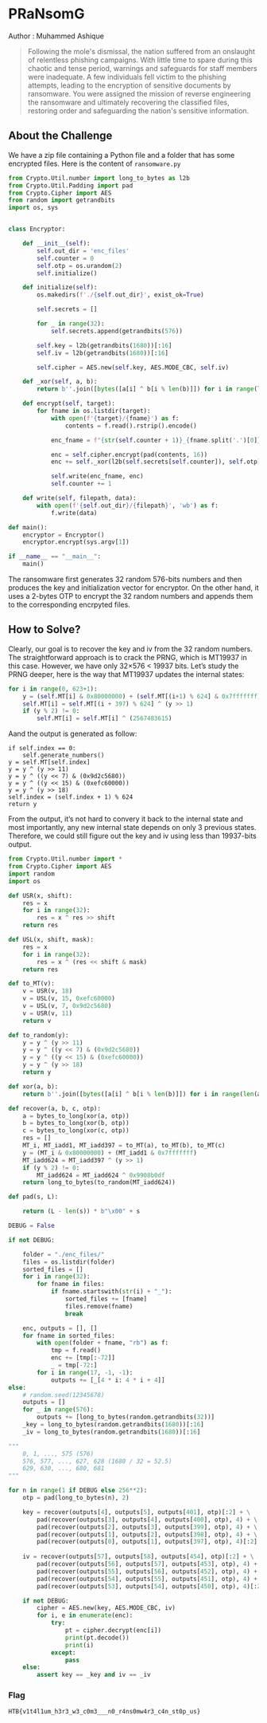 # PRaNsomG

Author : Muhammed Ashique

>Following the mole's dismissal, the nation suffered from an onslaught of relentless phishing campaigns. With little time to spare during this chaotic and tense period, warnings and safeguards for staff members were inadequate. A few individuals fell victim to the phishing attempts, leading to the encryption of sensitive documents by ransomware. You were assigned the mission of reverse engineering the ransomware and ultimately recovering the classified files, restoring order and safeguarding the nation's sensitive information.

## About the Challenge
We have a zip file containing a Python file and a folder that has some encrypted files.
Here is the content of `ransomware.py`
```python
from Crypto.Util.number import long_to_bytes as l2b
from Crypto.Util.Padding import pad
from Crypto.Cipher import AES
from random import getrandbits
import os, sys


class Encryptor:

    def __init__(self):
        self.out_dir = 'enc_files'
        self.counter = 0
        self.otp = os.urandom(2)
        self.initialize()

    def initialize(self):
        os.makedirs(f'./{self.out_dir}', exist_ok=True)

        self.secrets = []

        for _ in range(32):
            self.secrets.append(getrandbits(576))

        self.key = l2b(getrandbits(1680))[:16]
        self.iv = l2b(getrandbits(1680))[:16]

        self.cipher = AES.new(self.key, AES.MODE_CBC, self.iv)

    def _xor(self, a, b):
        return b''.join([bytes([a[i] ^ b[i % len(b)]]) for i in range(len(a))])

    def encrypt(self, target):
        for fname in os.listdir(target):
            with open(f'{target}/{fname}') as f:
                contents = f.read().rstrip().encode()

            enc_fname = f"{str(self.counter + 1)}_{fname.split('.')[0]}.enc"

            enc = self.cipher.encrypt(pad(contents, 16))
            enc += self._xor(l2b(self.secrets[self.counter]), self.otp)

            self.write(enc_fname, enc)
            self.counter += 1

    def write(self, filepath, data):
        with open(f'{self.out_dir}/{filepath}', 'wb') as f:
            f.write(data)

def main():
    encryptor = Encryptor()
    encryptor.encrypt(sys.argv[1])

if __name__ == "__main__":
    main()
```

The ransomware first generates 32 random 576-bits numbers and then produces the key and initialization vector for encryptor. On the other hand, it uses a 2-bytes OTP to encrypt the 32 random numbers and appends them to the corresponding encrpyted files.

## How to Solve?

Clearly, our goal is to recover the key and iv from the 32 random numbers. The straightforward approach is to crack the PRNG, which is MT19937 in this case. However, we have only 32×576 < 19937 bits.
Let’s study the PRNG deeper, here is the way that MT19937 updates the internal states:
```python
for i in range(0, 623+1):
    y = (self.MT[i] & 0x80000000) + (self.MT[(i+1) % 624] & 0x7fffffff)  
    self.MT[i] = self.MT[(i + 397) % 624] ^ (y >> 1)
    if (y % 2) != 0:
        self.MT[i] = self.MT[i] ^ (2567483615)
```
Aand the output is generated as follow:
```
if self.index == 0:
    self.generate_numbers()
y = self.MT[self.index]
y = y ^ (y >> 11)
y = y ^ ((y << 7) & (0x9d2c5680))
y = y ^ ((y << 15) & (0xefc60000))
y = y ^ (y >> 18)
self.index = (self.index + 1) % 624
return y
```

From the output, it’s not hard to convery it back to the internal state and most importantly, any new internal state depends on only 3 previous states. Therefore, we could still figure out the key and iv using less than 19937-bits output.

```python
from Crypto.Util.number import *
from Crypto.Cipher import AES
import random
import os

def USR(x, shift):
	res = x
	for i in range(32):
		res = x ^ res >> shift
	return res

def USL(x, shift, mask):
	res = x
	for i in range(32):
		res = x ^ (res << shift & mask)
	return res

def to_MT(v):
	v = USR(v, 18)
	v = USL(v, 15, 0xefc60000)
	v = USL(v, 7, 0x9d2c5680)
	v = USR(v, 11)
	return v

def to_random(y):
    y = y ^ (y >> 11)
    y = y ^ ((y << 7) & (0x9d2c5680))
    y = y ^ ((y << 15) & (0xefc60000))
    y = y ^ (y >> 18)
    return y

def xor(a, b):
	return b''.join([bytes([a[i] ^ b[i % len(b)]]) for i in range(len(a))])

def recover(a, b, c, otp):
	a = bytes_to_long(xor(a, otp))
	b = bytes_to_long(xor(b, otp))
	c = bytes_to_long(xor(c, otp))
	res = []
	MT_i, MT_iadd1, MT_iadd397 = to_MT(a), to_MT(b), to_MT(c)
	y = (MT_i & 0x80000000) + (MT_iadd1 & 0x7fffffff)
	MT_iadd624 = MT_iadd397 ^ (y >> 1)
	if (y % 2) != 0:
		MT_iadd624 = MT_iadd624 ^ 0x9908b0df
	return long_to_bytes(to_random(MT_iadd624))

def pad(s, L):

	return (L - len(s)) * b"\x00" + s

DEBUG = False

if not DEBUG:

	folder = "./enc_files/"
	files = os.listdir(folder)
	sorted_files = []
	for i in range(32):
		for fname in files:
			if fname.startswith(str(i) + "_"):
				sorted_files += [fname]
				files.remove(fname)
				break 

	enc, outputs = [], []
	for fname in sorted_files:
		with open(folder + fname, "rb") as f:
			tmp = f.read()
			enc += [tmp[:-72]]
			_ = tmp[-72:]
		for i in range(17, -1, -1):
			outputs += [_[4 * i: 4 * i + 4]]
else:
	# random.seed(12345678)
	outputs = []
	for _ in range(576):
		outputs += [long_to_bytes(random.getrandbits(32))]
	_key = long_to_bytes(random.getrandbits(1680))[:16]
	_iv = long_to_bytes(random.getrandbits(1680))[:16]

"""
	0, 1, ..., 575 (576)
	576, 577, ..., 627, 628 (1680 / 32 = 52.5)
	629, 630, ..., 680, 681
"""

for n in range(1 if DEBUG else 256**2):
	otp = pad(long_to_bytes(n), 2)

	key = recover(outputs[4], outputs[5], outputs[401], otp)[:2] + \
		pad(recover(outputs[3], outputs[4], outputs[400], otp), 4) + \
		pad(recover(outputs[2], outputs[3], outputs[399], otp), 4) + \
		pad(recover(outputs[1], outputs[2], outputs[398], otp), 4) + \
		pad(recover(outputs[0], outputs[1], outputs[397], otp), 4)[:2]
	
	iv = recover(outputs[57], outputs[58], outputs[454], otp)[:2] + \
		pad(recover(outputs[56], outputs[57], outputs[453], otp), 4) + \
		pad(recover(outputs[55], outputs[56], outputs[452], otp), 4) + \
		pad(recover(outputs[54], outputs[55], outputs[451], otp), 4) + \
		pad(recover(outputs[53], outputs[54], outputs[450], otp), 4)[:2]

	if not DEBUG:
		cipher = AES.new(key, AES.MODE_CBC, iv)
		for i, e in enumerate(enc):
			try:
				pt = cipher.decrypt(enc[i])
				print(pt.decode())
				print(i)
			except:
				pass
	else:
		assert key == _key and iv == _iv
```
### Flag
```
HTB{v1t4l1um_h3r3_w3_c0m3___n0_r4ns0mw4r3_c4n_st0p_us}
```
